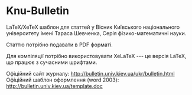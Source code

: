 Knu-Bulletin
============

LaTeX/XeTeX шаблон для статтей у Вісник Київського національного університету імені Тараса Шевченка, Серія фізико-математичні науки.

Статтю потрібно подавати в PDF форматі.

Для компіляції потрібно використовувати XeLaTeX --- це версія LaTeX, що
працює з сучасними шрифтами.

Офіційний сайт журналу: http://bulletin.univ.kiev.ua/ukr/bulletin.html
Офіційний шаблон оформлення (word 2003): http://bulletin.univ.kiev.ua/template.doc
